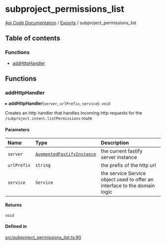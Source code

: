 # subproject\_permissions\_list
 
[Api Code Documentation](../README.md) / [Exports](../modules.md) / subproject\_permissions\_list

## Table of contents

### Functions

- [addHttpHandler](subproject_permissions_list.md#addhttphandler)

## Functions

### addHttpHandler

▸ **addHttpHandler**(`server`, `urlPrefix`, `service`): `void`

Creates an http handler that handles incoming http requests for the `/subproject.intent.listPermissions` route

#### Parameters

| Name | Type | Description |
| :------ | :------ | :------ |
| `server` | [`AugmentedFastifyInstance`](../interfaces/types.AugmentedFastifyInstance.md) | the current fastify server instance |
| `urlPrefix` | `string` | the prefix of the http url |
| `service` | `Service` | the service Service object used to offer an interface to the domain logic |

#### Returns

`void`

#### Defined in

[src/subproject_permissions_list.ts:90](https://github.com/openkfw/TruBudget/blob/aca360d/api/src/subproject_permissions_list.ts#L90)
